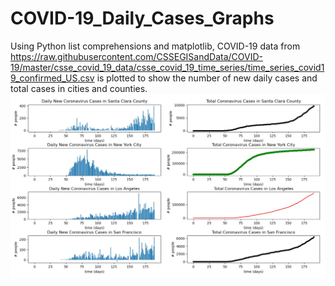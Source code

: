 # COVID-19_Daily_Cases_Graphs
Using Python list comprehensions and matplotlib, COVID-19 data from https://raw.githubusercontent.com/CSSEGISandData/COVID-19/master/csse_covid_19_data/csse_covid_19_time_series/time_series_covid19_confirmed_US.csv is plotted to show the number of new daily cases and total cases in cities and counties.
![Image of Graphs](COVID-19_Graph_Demo.jpg)
